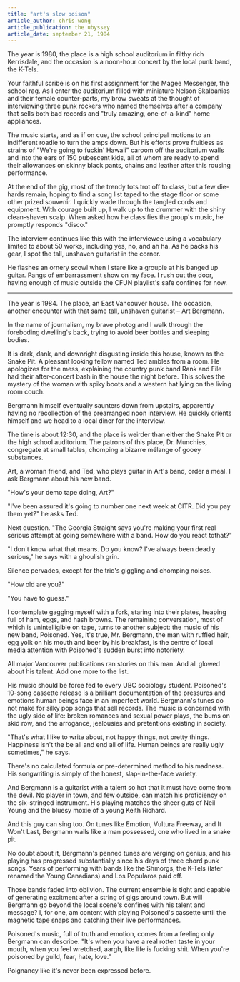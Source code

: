 ```yaml
---
title: "art's slow poison"
article_author: chris wong
article_publication: the ubyssey
article_date: september 21, 1984
---
```

The year is 1980, the place is a high school auditorium in filthy rich Kerrisdale, and the occasion is a noon-hour concert by the local punk band, the K-Tels.  
  
Your faithful scribe is on his first assignment for the Magee Messenger, the school rag. As I enter the auditorium filled with miniature Nelson Skalbanias and their female counter-parts, my brow sweats at the thought of interviewing three punk rockers who named themselves after a company that sells both bad records and "truly amazing, one-of-a-kind" home appliances.  
  
The music starts, and as if on cue, the school principal motions to an indifferent roadie to turn the amps down. But his efforts prove fruitless as strains of "We're going to fuckin'  Hawaii" caroom off the auditorium walls and into the ears of 150 pubescent kids, all of whom are ready to spend their allowances on skinny black pants, chains and leather after this rousing performance.  
  
At the end of the gig, most of the trendy tots trot off to class, but a few die-hards remain, hoping to find a song list taped to the stage floor or some other prized souvenir. I quickly wade through the tangled cords and equipment. With courage built up, I walk up to the drummer with the shiny clean-shaven scalp. When asked how he classifies the group's music, he promptly responds "disco."  
  
The interview continues like this with the interviewee using a vocabulary limited to about 50 works, including yes, no, and ah ha. As he packs his gear, I spot the tall, unshaven guitarist in the corner.  
  
He flashes an ornery scowl when I stare like a groupie at his banged up guitar. Pangs of embarrassment show on my face. I rush out the door, having enough of music outside the CFUN playlist's safe confines for now.  
  
--------------------------------  
  
The year is 1984. The place, an East Vancouver house. The occasion, another encounter with that same tall, unshaven guitarist &ndash; Art Bergmann.  
  
In the name of journalism, my brave photog and I walk through the foreboding dwelling's back, trying to avoid beer bottles and sleeping bodies.  
  
It is dark, dank, and downright disgusting inside this house, known as the Snake Pit. A pleasant looking fellow named Ted ambles from a room. He apologizes for the mess, explaining the country punk band Rank and File had their after-concert bash in the house the night before. This solves the mystery of the woman with spiky boots and a western hat lying on the living room couch.  
  
Bergmann himself eventually saunters down from upstairs, apparently having no recollection of the prearranged noon interview. He quickly orients himself and we head to a local diner for the interview.  
  
The time is about 12:30, and the place is weirder than either the Snake Pit or the high school auditorium. The patrons of this place, Dr. Munchies, congregate at small tables, chomping a bizarre m&eacute;lange of gooey substances.  
  
Art, a woman friend, and Ted, who plays guitar in Art's band, order a meal. I ask Bergmann about his new band.  
  
"How's your demo tape doing, Art?"  
  
"I've been assured it's going to number one next week at CITR. Did you pay them yet?" he asks Ted.  
  
Next question. "The Georgia Straight says you're making your first real serious attempt at going somewhere with a band. How do you react tothat?"  
  
"I don't know what that means. Do you know? I've always been deadly serious," he says with a ghoulish grin.  
  
Silence pervades, except for the trio's giggling and chomping noises.  
  
"How old are you?"  
  
"You have to guess."  
  
I contemplate gagging myself with a fork, staring into their plates, heaping full of ham, eggs, and hash browns. The remaining conversation, most of which is unintelligible on tape, turns to another subject: the music of his new band, Poisoned. Yes, it's true, Mr. Bergmann, the man with ruffled hair, egg yolk on his mouth and beer by his breakfast, is the centre of local media attention with Poisoned's sudden burst into notoriety.  
  
All major Vancouver publications ran stories on this man. And all glowed about his talent. Add one more to the list.  
  
His music should be force fed to every UBC sociology student. Poisoned's 10-song cassette release is a brilliant documentation of the pressures and emotions human beings face in an imperfect world. Bergmann's tunes do not make for silky pop songs that sell records. The music is concerned with the ugly side of life: broken romances and sexual power plays, the bums on skid row, and the arrogance, jealousies and pretentions existing in society.  
  
"That's what I like to write about, not happy things, not pretty things. Happiness isn't the be all and end all of life. Human beings are really ugly sometimes," he says.  
  
There's no calculated formula or pre-determined method to his madness. His songwriting is simply of the honest, slap-in-the-face variety.  
  
And Bergmann is a guitarist with a talent so hot that it must have come from the devil. No player in town, and few outside, can match his proficiency on the six-stringed instrument. His playing matches the sheer guts of Neil Young and the bluesy moxie of a young Keith Richard.  
  
And this guy can sing too. On tunes like Emotion, Vultura Freeway, and It Won't Last, Bergmann wails like a man possessed, one who lived in a snake pit.  
  
No doubt about it, Bergmann's penned tunes are verging on genius, and his playing has progressed substantially since his days of three chord punk songs. Years of performing with bands like the Shmorgs, the K-Tels (later renamed the Young Canadians) and Los Popularos paid off.  
  
Those bands faded into oblivion. The current ensemble is tight and capable of generating excitment after a string of gigs around town. But will Bergmann go beyond the local scene's confines with his talent and message? I, for one, am content with playing Poisoned's cassette until the magnetic tape snaps and catching their live performances.  
  
Poisoned's music, full of truth and emotion, comes from a feeling only Bergmann can describe. "It's when you have a real rotten taste in your mouth, when you feel wretched, aargh, like life is fucking shit. When you're poisoned by guild, fear, hate, love."  
  
Poignancy like it's never been expressed before.  

